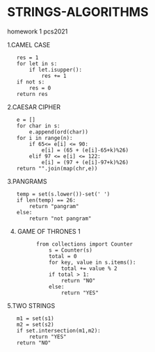 # STRINGS-ALGORITHMS
homework 1 pcs2021


1.CAMEL CASE

       res = 1
       for let in s:
           if let.isupper():
               res += 1
       if not s:
           res = 0
       return res
       
2.CAESAR CIPHER


       e = []
       for char in s:
           e.append(ord(char))
       for i in range(n):
           if 65<= e[i] <= 90:
               e[i] = (65 + (e[i]-65+k)%26)
           elif 97 <= e[i] <= 122:
               e[i] = (97 + (e[i]-97+k)%26)
       return "".join(map(chr,e))
       
 
 3.PANGRAMS
 
 
 
       temp = set(s.lower())-set(' ')
       if len(temp) == 26:
           return "pangram"
       else: 
           return "not pangram"
           
4. GAME OF THRONES 1


             from collections import Counter
                 s = Counter(s)
                 total = 0
                 for key, value in s.items():
                     total += value % 2
                 if total > 1:
                     return "NO"
                 else: 
                     return "YES"
               
5.TWO STRINGS

       m1 = set(s1)
       m2 = set(s2)
       if set.intersection(m1,m2):
           return "YES"
       return "NO"
   
